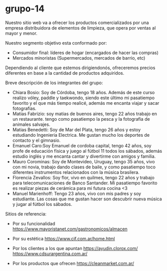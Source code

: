 # grupo-14

Nuestro sitio web va a ofrecer los productos comercializados por una empresa distribuidora de elementos de limpieza, que opera por ventas al mayor y menor.

Nuestro segmento objetivo esta conformado por:

- Consumidor final: líderes de hogar (encargados de hacer las compras)
- Mercados minoristas (Supermercados, mercados de barrio, etc)

Dependiendo al cliente que estemos dirigiendonós, ofreceremos precios diferentes en base a la cantidad de productos adquiridos.

Breve descripción de los integrantes del grupo:

- Chiara Bosio: Soy de Córdoba, tengo 18 años. Además de este curso realizo vóley, paddle y taekwondo, siendo este último mi pasatiempo favorito y el que más tiempo realicé, además me encanta viajar y sacar fotografías.
- Matias Fabrizio: soy matias de buenos aires, tengo 22 años trabajo en un restaurante. tengo como pasatiempo la pesca y la fotografia de animales salvajes.
- Matias Benedetti: Soy de Mar del Plata, tengo 26 años y estoy estudiando Ingenieria Electrica. Me gustan mucho los deportes de contacto y el gimnasio.
- Emanuel Caro:Soy Emanuel de cordoba capital, tengo 42 años, soy profe de educación física y juego al fútbol 11 todos los sábados, además estudio inglés y me encanta cantar y divertirme con amigos y familia.
- Mauro Corominas: Soy de Montevideo, Uruguay, tengo 35 años, vivo con mi novia, trabajo dando clases de baile, y como pasatiempo toco diferentes instrumentos relacionados con la música brasilera.
- Florencia Zevallos: Soy flor, vivo en quilmes, tengo 22 años y trabajo para telecomunicaciones de Banco Santander. Mi pasatiempo favorito es realizar piezas de cerámica para mi futura cocina <3
- Manuel Marienhoff: Tengo 23 años, vivo con mis padres y soy estudiante. Las cosas que me gustan hacer son descubrir nueva música y jugar al fútbol los sábados.

Sitios de referencia:

- Por su funcionalidad
  https://www.mayoristanet.com/gastronomicos/almacen

- Por su estética
  https://www.cif.com.ar/home.html

- Por los clientes a los que apuntan
  https://ayudin.clorox.com/
  https://www.cdsurargentina.com.ar/

- Por los productos que ofrecen
  https://cleanmarket.com.ar/

